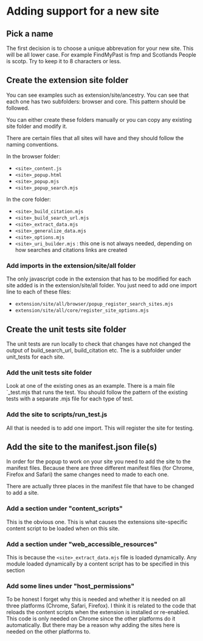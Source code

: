 # Adding support for a new site

## Pick a name

The first decision is to choose a unique abbrevation for your new site. This will be all lower case.
For example FindMyPast is fmp and Scotlands People is scotp. Try to keep it to 8 characters or less.

## Create the extension site folder

You can see examples such as extension/site/ancestry. You can see that each one has two subfolders: browser and core. This pattern should be followed.

You can either create these folders manually or you can copy any existing site folder and modify it.

There are certain files that all sites will have and they should follow the naming conventions.

In the browser folder:

- `<site>_content.js`
- `<site>_popup.html`
- `<site>_popup.mjs`
- `<site>_popup_search.mjs`

In the core folder:

- `<site>_build_citation.mjs`
- `<site>_build_search_url.mjs`
- `<site>_extract_data.mjs`
- `<site>_generalize_data.mjs`
- `<site>_options.mjs`
- `<site>_uri_builder.mjs` : this one is not always needed, depending on how searches and citations links are created

### Add imports in the extension/site/all folder

The only javascript code in the extension that has to be modified for each site added is in the extension/site/all folder. You just need to add one import line to each of these files:

- `extension/site/all/browser/popup_register_search_sites.mjs`
- `extension/site/all/core/register_site_options.mjs`

## Create the unit tests site folder

The unit tests are run locally to check that changes have not changed the output of build_search_url, build_citation etc.
The is a subfolder under unit_tests for each site.

### Add the unit tests site folder

Look at one of the existing ones as an example. There is a main file `<site>\_test.mjs that runs the test. You should follow the pattern of the existing tests with a separate .mjs file for each type of test.

### Add the site to scripts/run_test.js

All that is needed is to add one import. This will register the site for testing.

## Add the site to the manifest.json file(s)

In order for the popup to work on your site you need to add the site to the manifest files. Because there are three different manifest files (for Chrome, Firefox and Safari) the same changes need to made to each one.

There are actually three places in the manifest file that have to be changed to add a site.

### Add a section under "content_scripts"

This is the obvious one. This is what causes the extensions site-specific content script to be loaded when on this site.

### Add a section under "web_accessible_resources"

This is because the `<site>_extract_data.mjs` file is loaded dynamically. Any module loaded dynamically by a content script has to be specified in this section

### Add some lines under "host_permissions"

To be honest I forget why this is needed and whether it is needed on all three platforms (Chrome, Safari, Firefox). I think it is related to the code that reloads the content scripts when the extension is installed or re-enabled. This code is only needed on Chrome since the other platforms do it automatically. But there may be a reason why adding the sites here is needed on the other platforms to.
